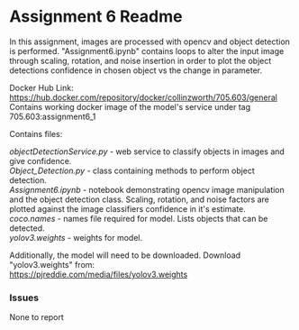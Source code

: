 # Assignment 6 Readme

In this assignment, images are processed with opencv and object detection is performed. "Assignment6.ipynb" contains loops to alter the input image through scaling, rotation, and noise insertion in order to plot the object detections confidence in chosen object vs the change in parameter. 

Docker Hub Link:
https://hub.docker.com/repository/docker/collinzworth/705.603/general  
Contains working docker image of the model's service under tag 705.603:assignment6_1

Contains files:

*objectDetectionService.py* - web service to classify objects in images and give confidence.  
*Object_Detection.py* - class containing methods to perform object detection.  
*Assignment6.ipynb* - notebook demonstrating opencv image manipulation and the object detection class. Scaling, rotation, and noise factors are plotted against the image classifiers confidence in it's estimate.  
*coco.names* - names file required for model. Lists objects that can be detected.  
*yolov3.weights* - weights for model.  

Additionally, the model will need to be downloaded. Download "yolov3.weights" from:  
https://pjreddie.com/media/files/yolov3.weights


### Issues

None to report
